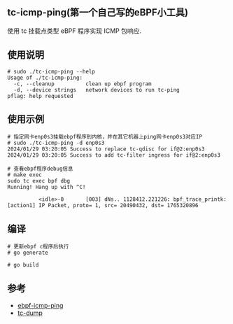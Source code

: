 ## tc-icmp-ping(第一个自己写的eBPF小工具)
使用 tc 挂载点类型 eBPF 程序实现 ICMP 包响应.

## 使用说明
```
# sudo ./tc-icmp-ping --help
Usage of ./tc-icmp-ping:
  -c, --cleanup          clean up ebpf program
  -d, --device strings   network devices to run tc-ping
pflag: help requested
```

## 使用示例
```
# 指定网卡enp0s3挂载ebpf程序到内核，并在其它机器上ping网卡enp0s3对应IP
# sudo ./tc-icmp-ping -d enp0s3
2024/01/29 03:20:05 Success to replace tc-qdisc for if@2:enp0s3
2024/01/29 03:20:05 Success to add tc-filter ingress for if@2:enp0s3

# 查看ebpf程序debug信息
# make exec
sudo tc exec bpf dbg
Running! Hang up with ^C!

          <idle>-0       [003] dNs.. 1128412.221226: bpf_trace_printk: [action1] IP Packet, proto= 1, src= 20490432, dst= 1765320896
```

## 编译
```
# 更新ebpf c程序后执行
# go generate

# go build
```

## 参考
- [ebpf-icmp-ping](https://github.com/badboy/ebpf-icmp-ping)
- [tc-dump](https://github.com/Asphaltt/tc-dump)
